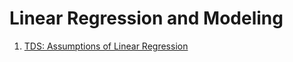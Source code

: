 # Linear Regression and Modeling

1. [TDS: Assumptions of Linear Regression](https://towardsdatascience.com/assumptions-of-linear-regression-5d87c347140)
